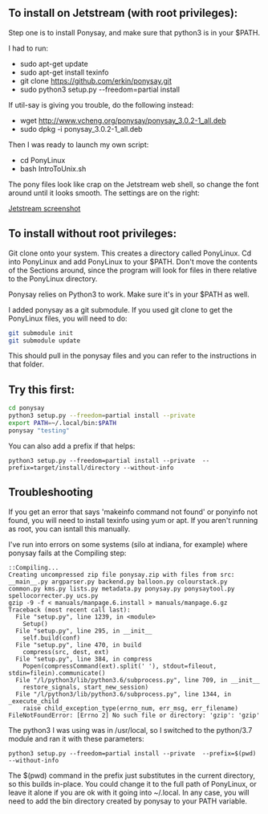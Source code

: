 ## To install on Jetstream (with root privileges): ##
Step one is to install Ponysay, and make sure that python3 is in your $PATH.

I had to run:
  * sudo apt-get update
  * sudo apt-get install texinfo
  * git clone https://github.com/erkin/ponysay.git
  * sudo python3 setup.py --freedom=partial install

If util-say is giving you trouble, do the following instead:
  * wget http://www.vcheng.org/ponysay/ponysay_3.0.2-1_all.deb
  * sudo dpkg -i ponysay_3.0.2-1_all.deb

Then I was ready to launch my own script:
  * cd PonyLinux
  * bash IntroToUnix.sh

The pony files look like crap on the Jetstream web shell, so change the font around until it looks smooth. The settings are on the right:

[Jetstream screenshot](JetstreamFont.png) 

## To install without root privileges: ##

Git clone onto your system. This creates a directory called PonyLinux. Cd into PonyLinux and add PonyLinux to your $PATH. Don't move the contents of the Sections around, since the program will look for files in there relative to the PonyLinux directory.

Ponysay relies on Python3 to work. Make sure it's in your $PATH as well.

I added ponysay as a git submodule. If you used git clone to get the PonyLinux files, you will need to do:
```bash
git submodule init
git submodule update
```

This should pull in the ponysay files and you can refer to the instructions in that folder.

Try this first:
---------------------
```bash
cd ponysay
python3 setup.py --freedom=partial install --private
export PATH=~/.local/bin:$PATH
ponysay "testing"
```
You can also add a prefix if that helps:
```
python3 setup.py --freedom=partial install --private  --prefix=target/install/directory --without-info
```
Troubleshooting
--------------------
If you get an error that says 'makeinfo command not found' or ponyinfo not found, you will need to install texinfo using yum or apt. If you aren't running as root, you can isntall this manually.

I've run into errors on some systems (silo at indiana, for example) where ponysay fails at the Compiling step:
```
::Compiling...
Creating uncompressed zip file ponysay.zip with files from src: __main__.py argparser.py backend.py balloon.py colourstack.py common.py kms.py lists.py metadata.py ponysay.py ponysaytool.py spellocorrecter.py ucs.py
gzip -9 -f < manuals/manpage.6.install > manuals/manpage.6.gz
Traceback (most recent call last):
  File "setup.py", line 1239, in <module>
    Setup()
  File "setup.py", line 295, in __init__
    self.build(conf)
  File "setup.py", line 470, in build
    compress(src, dest, ext)
  File "setup.py", line 384, in compress
    Popen(compressCommand(ext).split(' '), stdout=fileout, stdin=filein).communicate()
  File "/l/python3/lib/python3.6/subprocess.py", line 709, in __init__
    restore_signals, start_new_session)
  File "/l/python3/lib/python3.6/subprocess.py", line 1344, in _execute_child
    raise child_exception_type(errno_num, err_msg, err_filename)
FileNotFoundError: [Errno 2] No such file or directory: 'gzip': 'gzip'
```
The python3 I was using was in /usr/local, so I switched to the python/3.7 module and ran it with these parameters:
```
python3 setup.py --freedom=partial install --private  --prefix=$(pwd) --without-info
```
The $(pwd) command in the prefix just substitutes in the current directory, so this builds in-place. You could change it to the full path of PonyLinux, or leave it alone if you are ok with it going into ~/.local. In any case, you will need to add the bin directory created by ponysay to your PATH variable.
